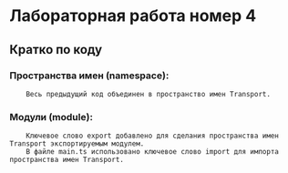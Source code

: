 # Лабораторная работа номер 4

## Кратко по коду

### Пространства имен (namespace):

        Весь предыдущий код объединен в пространство имен Transport.

### Модули (module):

        Ключевое слово export добавлено для сделания пространства имен Transport экспортируемым модулем.
        В файле main.ts использовано ключевое слово import для импорта пространства имен Transport.
